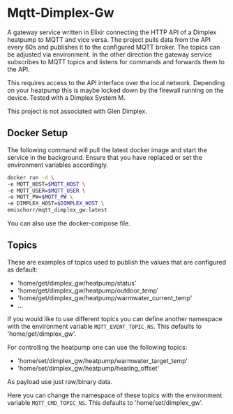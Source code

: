 # Mqtt-Dimplex-Gw

A gateway service written in Elixir connecting the HTTP API of a Dimplex heatpump to MQTT and vice versa.
The project pulls data from the API every 60s and publishes it to the configured MQTT broker. The topics can be adjusted via environment.
In the other direction the gateway service subscribes to MQTT topics and listens for commands and forwards them to the API.

This requires access to the API interface over the local network. Depending on your heatpump this is maybe locked down by the firewall running on the device.
Tested with a Dimplex System M.

This project is not associated with Glen Dimplex.

## Docker Setup

The following command will pull the latest docker image and start the service in the background.
Ensure that you have replaced or set the environment variables accordingly.

```bash
docker run -d \
-e MQTT_HOST=$MQTT_HOST \
-e MQTT_USER=$MQTT_USER \
-e MQTT_PW=$MQTT_PW \
-e DIMPLEX_HOST=$DIMPLEX_HOST \
emischorr/mqtt_dimplex_gw:latest
```

You can also use the docker-compose file.

## Topics

These are examples of topics used to publish the values that are configured as default:
- 'home/get/dimplex_gw/heatpump/status'
- 'home/get/dimplex_gw/heatpump/outdoor_temp'
- 'home/get/dimplex_gw/heatpump/warmwater_current_temp'
- ...

If you would like to use different topics you can define another namespace with the environment variable `MQTT_EVENT_TOPIC_NS`.
This defaults to 'home/get/dimplex_gw'.

For controlling the heatpump one can use the following topics:
- 'home/set/dimplex_gw/heatpump/warmwater_target_temp'
- 'home/set/dimplex_gw/heatpump/heating_offset'

As payload use just raw/binary data.

Here you can change the namespace of these topics with the environment variable `MQTT_CMD_TOPIC_NS`.
This defaults to 'home/set/dimplex_gw'.